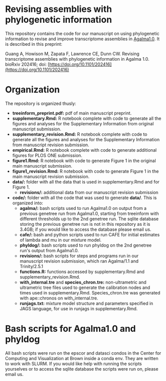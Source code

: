 # Revising assemblies with phylogenetic information

This repository contains the code for our manuscript on using phylogenetic information to revise and improve transcriptome assemblies in [Agalma1.0](http://bitbucket.org/caseywdunn/agalma). It is described in this preprint:

Guang A, Howison M, Zapata F, Lawrence CE, Dunn CW. Revising transcriptome assemblies with phylogenetic information in Agalma 1.0. bioRxiv 202416; doi: [https://doi.org/10.1101/202416](https://doi.org/10.1101/202416)

# Organization

The repository is organized thusly:

* **treeinform_preprint.pdf:** pdf of main manuscript preprint.
* **supplementary.Rmd:** R notebook complete with code to generate all the figures and analyses for the Supplementary Information from original manuscript submission.
* **supplementary_revision.Rmd:** R notebook complete with code to generate all the figures and analyses for the Supplementary Information from manuscript revision submission.
* **empirical.Rmd:** R notebook complete with code to generate additional figures for PLOS ONE submission.
* **figure1.Rmd:** R notebook with code to generate Figure 1 in the original main manuscript submission.
* **figure1_revision.Rmd:** R notebook with code to generate Figure 1 in the main manuscript revision submission.
* **data/:** folder with all the data that is used in supplementary.Rmd and for Figure 1.
	* **revisions/:** additional data from our manuscript revision submission
* **code/:** folder with all the code that was used to generate **data/**. This is organized into:
	* **agalma/:** bash scripts used to run Agalma1.0 on output from a previous genetree run from Agalma1.0, starting from treeinform with different thresholds up to the 2nd genetree run. The sqlite database storing the previous genetree run is not in this repository as it is 3.4GB; if you would like to access the database please email us.
	* **cafe/:** bash and python scripts used to run CAFE for initial estimates of lambda and mu in our mixture model.
	* **phyldog/:** bash scripts used to run phyldog on the 2nd genetree run's output from Agalma1.0.
	* **revisions/:** bash scripts for steps and programs run in our manuscript revision submission, which ran Agalma/1.1 and Trinity/2.5.1
	* **functions.R:** functions accessed by supplementary.Rmd and supplementary_revision.Rmd.
	* **with_internal.tre** and **species_chron.tre:** non-ultrametric and ultrametric tree files used to generate the calibration nodes and times used in supplementary.Rmd. Species_chron.tre was generated with ape::chronos on with_internal.tre.
	* **runjags.txt:** mixture model structure and parameters specified in JAGS language, for use in runjags in supplementary.Rmd.

# Bash scripts for Agalma1.0 and phyldog

All bash scripts were run on the epscor and datasci condos in the Center for Computing and Visualization at Brown inside a conda env. They are written to work with SLURM. If you would like help with running the scripts yourselves or to access the sqlite database the scripts were run on, please email us.
